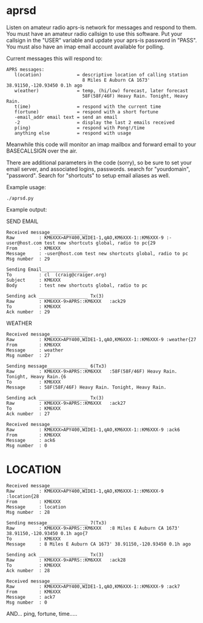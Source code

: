 # aprsd

Listen on amateur radio aprs-is network for messages and respond to them.
You must have an amateur radio callsign to use this software.  Put  your
callsign in the "USER" variable and update your aprs-is password in "PASS".
You must also have an imap email account available for polling.

Current messages this will respond to:
```
APRS messages:
   l(ocation)             = descriptive location of calling station
                            8 Miles E Auburn CA 1673' 38.91150,-120.93450 0.1h ago
   w(eather)              = temp, (hi/low) forecast, later forecast
                            58F(58F/46F) Heavy Rain. Tonight, Heavy Rain.
   t(ime)                 = respond with the current time
   f(ortune)              = respond with a short fortune
   -email_addr email text = send an email
   -2                     = display the last 2 emails received
   p(ing)                 = respond with Pong!/time
   anything else          = respond with usage

```
 Meanwhile this code will monitor an imap mailbox and forward email
 to your BASECALLSIGN over the air.

There are additional parameters in the code (sorry), so be sure to set your
email server, and associated logins, passwords.  search for "yourdomain",
"password".  Search for "shortcuts" to setup email aliases as well.


Example usage:
```
./aprsd.py
```

Example output:

SEND EMAIL

```
Received message______________
Raw         : KM6XXX>APY400,WIDE1-1,qAO,KM6XXX-1::KM6XXX-9 :-user@host.com test new shortcuts global, radio to pc{29
From        : KM6XXX
Message     : -user@host.com test new shortcuts global, radio to pc
Msg number  : 29

Sending Email_________________
To          : cl  (craig@craiger.org)
Subject     : KM6XXX
Body        : test new shortcuts global, radio to pc

Sending ack __________________ Tx(3)
Raw         : KM6XXX-9>APRS::KM6XXX   :ack29
To          : KM6XXX   
Ack number  : 29

```

WEATHER

```
Received message______________                                                                                                                    
Raw         : KM6XXX>APY400,WIDE1-1,qAO,KM6XXX-1::KM6XXX-9 :weather{27                                                                                 
From        : KM6XXX                                                                                                                                   
Message     : weather                                                                                                                                  
Msg number  : 27                                                                                                                                       

Sending message_______________ 6(Tx3)                                                                                                                     
Raw         : KM6XXX-9>APRS::KM6XXX   :58F(58F/46F) Heavy Rain. Tonight, Heavy Rain.{6                                                                    
To          : KM6XXX                                                                                                                                          
Message     : 58F(58F/46F) Heavy Rain. Tonight, Heavy Rain.                                                                                                   

Sending ack __________________ Tx(3)                                                                                                                          
Raw         : KM6XXX-9>APRS::KM6XXX   :ack27                                                                                                                  
To          : KM6XXX                                                                                                                                             
Ack number  : 27   

Received message______________
Raw         : KM6XXX>APY400,WIDE1-1,qAO,KM6XXX-1::KM6XXX-9 :ack6
From        : KM6XXX
Message     : ack6
Msg number  : 0
``` 


# LOCATION

```
Received message______________
Raw         : KM6XXX>APY400,WIDE1-1,qAO,KM6XXX-1::KM6XXX-9 :location{28
From        : KM6XXX
Message     : location
Msg number  : 28

Sending message_______________ 7(Tx3)
Raw         : KM6XXX-9>APRS::KM6XXX   :8 Miles E Auburn CA 1673' 38.91150,-120.93450 0.1h ago{7
To          : KM6XXX   
Message     : 8 Miles E Auburn CA 1673' 38.91150,-120.93450 0.1h ago

Sending ack __________________ Tx(3)
Raw         : KM6XXX-9>APRS::KM6XXX   :ack28
To          : KM6XXX   
Ack number  : 28

Received message______________
Raw         : KM6XXX>APY400,WIDE1-1,qAO,KM6XXX-1::KM6XXX-9 :ack7
From        : KM6XXX
Message     : ack7
Msg number  : 0

```


AND... ping, fortune, time.....
